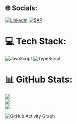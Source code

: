 
## 🌐 Socials:
[![LinkedIn](https://img.shields.io/badge/LinkedIn-%230077B5.svg?logo=linkedin&logoColor=white)](https://linkedin.com/in/jlongieirl)
[![SAP](https://img.shields.io/badge/SAP-0C7ECF)](https://profile.sap.com/u/jlong)

# 💻 Tech Stack:
![JavaScript](https://img.shields.io/badge/javascript-%23323330.svg?style=for-the-badge&logo=javascript&logoColor=%23F7DF1E)
![TypeScript](https://img.shields.io/badge/TypeScript-3178C6?logo=TypeScript&logoColor=FFF&style=for-the-badge)
# 📊 GitHub Stats:
![](https://github-readme-stats.vercel.app/api?username=longieirl&theme=dark&hide_border=false&include_all_commits=false&count_private=false)<br/>
![](https://nirzak-streak-stats.vercel.app/?user=longieirl&theme=dark&hide_border=false)<br/>
![](https://github-readme-stats.vercel.app/api/top-langs/?username=longieirl&theme=dark&hide_border=false&include_all_commits=false&count_private=false&layout=compact)

![GitHub Activity Graph](https://github-readme-activity-graph.vercel.app/graph?username=longieirl&theme=react-dark)


<!-- Proudly created with GPRM ( https://gprm.itsvg.in ) -->
